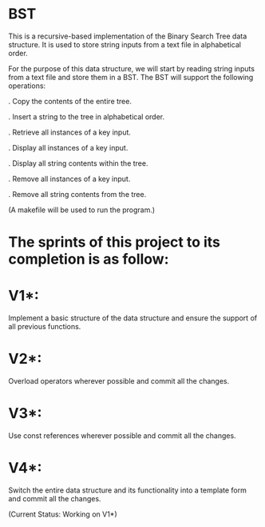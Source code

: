 # BST
This is a recursive-based implementation of the Binary Search Tree data structure. It is used to store string inputs from a text file in alphabetical order.

For the purpose of this data structure, we will start by reading string inputs from a text file and store them in a BST. The BST will support the following operations:

. Copy the contents of the entire tree.

. Insert a string to the tree in alphabetical order.

. Retrieve all instances of a key input.

. Display all instances of a key input.

. Display all string contents within the tree.

. Remove all instances of a key input.

. Remove all string contents from the tree.

(A makefile will be used to run the program.)

# The sprints of this project to its completion is as follow:

# V1*: 
Implement a basic structure of the data structure and ensure the support of all previous functions.
# V2*:
Overload operators wherever possible and commit all the changes.
# V3*:
Use const references wherever possible and commit all the changes.
# V4*: 
Switch the entire data structure and its functionality into a template form and commit all the changes.

(Current Status: Working on V1*)
